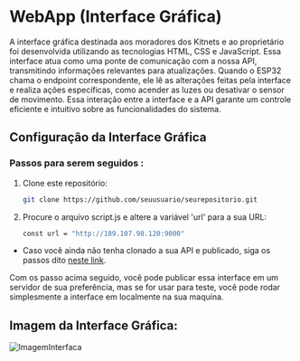 # WebApp (Interface Gráfica)

A interface gráfica destinada aos moradores dos Kitnets e ao proprietário foi desenvolvida utilizando as tecnologias HTML, CSS e JavaScript. Essa interface atua como uma ponte de comunicação com a nossa API, transmitindo informações relevantes para atualizações. Quando o ESP32 chama o endpoint correspondente, ele lê as alterações feitas pela interface e realiza ações específicas, como acender as luzes ou desativar o sensor de movimento. Essa interação entre a interface e a API garante um controle eficiente e intuitivo sobre as funcionalidades do sistema.

## Configuração da Interface Gráfica

### Passos para serem seguidos :

1. Clone este repositório:
   ```bash
   git clone https://github.com/seuusuario/seurepositorio.git
    ```
2.  Procure o arquivo script.js e altere a variável 'url' para a sua URL:
     ```bash
    const url = "http://189.107.98.120:9000"
    ```
- Caso você ainda não tenha clonado a sua API e publicado, siga os passos dito [neste link](https://github.com/BrunoAlbuMaia/APIHome_automation).


Com os passo acima seguido, você pode publicar essa interface em um servidor de sua preferência, mas se for usar para teste, você pode rodar simplesmente a interface em localmente na sua maquina.


## Imagem da Interface Gráfica:

![ImagemInterfaca](https://github.com/BrunoAlbuMaia/WebApp_HomeAutomotion/blob/Master/img/Captura%20de%20tela%20de%202023-11-15%2021-00-05.png?raw=true)

